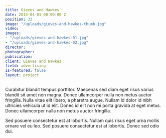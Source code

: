 ```yaml
---
title: Gieves and Hawkes
date: 2014-04-01 00:00:00 Z
position: 33
image: "/uploads/gieves-and-hawkes-thumb.jpg"
video: 
images:
- "/uploads/gieves-and-hawkes-01.jpg"
- "/uploads/gieves-and-hawkes-02.jpg"
director: 
photographer: 
publication: 
client: Gieves and Hawkes
field: advertising
is-featured: false
layout: project
---
```


Curabitur blandit tempus porttitor. Maecenas sed diam eget risus varius blandit sit amet non magna. Donec ullamcorper nulla non metus auctor fringilla. Nulla vitae elit libero, a pharetra augue. Nullam id dolor id nibh ultricies vehicula ut id elit. Donec id elit non mi porta gravida at eget metus. Donec ullamcorper nulla non metus auctor fringilla.

Sed posuere consectetur est at lobortis. Nullam quis risus eget urna mollis ornare vel eu leo. Sed posuere consectetur est at lobortis. Donec sed odio dui.
